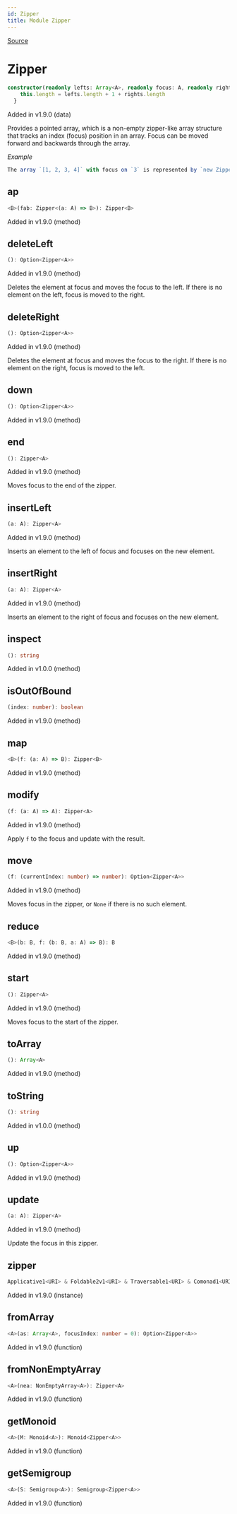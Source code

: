 ```yaml
---
id: Zipper
title: Module Zipper
---
```


[Source](https://github.com/gcanti/fp-ts/blob/master/src/Zipper.ts)

# Zipper

```ts
constructor(readonly lefts: Array<A>, readonly focus: A, readonly rights: Array<A>) {
    this.length = lefts.length + 1 + rights.length
  }
```

Added in v1.9.0 (data)

Provides a pointed array, which is a non-empty zipper-like array structure that tracks an index (focus)
position in an array. Focus can be moved forward and backwards through the array.

_Example_

```ts
The array `[1, 2, 3, 4]` with focus on `3` is represented by `new Zipper([1, 2], 3, [4])`
```

## ap

```ts
<B>(fab: Zipper<(a: A) => B>): Zipper<B>
```

Added in v1.9.0 (method)

## deleteLeft

```ts
(): Option<Zipper<A>>
```

Added in v1.9.0 (method)

Deletes the element at focus and moves the focus to the left. If there is no element on the left,
focus is moved to the right.

## deleteRight

```ts
(): Option<Zipper<A>>
```

Added in v1.9.0 (method)

Deletes the element at focus and moves the focus to the right. If there is no element on the right,
focus is moved to the left.

## down

```ts
(): Option<Zipper<A>>
```

Added in v1.9.0 (method)

## end

```ts
(): Zipper<A>
```

Added in v1.9.0 (method)

Moves focus to the end of the zipper.

## insertLeft

```ts
(a: A): Zipper<A>
```

Added in v1.9.0 (method)

Inserts an element to the left of focus and focuses on the new element.

## insertRight

```ts
(a: A): Zipper<A>
```

Added in v1.9.0 (method)

Inserts an element to the right of focus and focuses on the new element.

## inspect

```ts
(): string
```

Added in v1.0.0 (method)

## isOutOfBound

```ts
(index: number): boolean
```

Added in v1.9.0 (method)

## map

```ts
<B>(f: (a: A) => B): Zipper<B>
```

Added in v1.9.0 (method)

## modify

```ts
(f: (a: A) => A): Zipper<A>
```

Added in v1.9.0 (method)

Apply `f` to the focus and update with the result.

## move

```ts
(f: (currentIndex: number) => number): Option<Zipper<A>>
```

Added in v1.9.0 (method)

Moves focus in the zipper, or `None` if there is no such element.

## reduce

```ts
<B>(b: B, f: (b: B, a: A) => B): B
```

Added in v1.9.0 (method)

## start

```ts
(): Zipper<A>
```

Added in v1.9.0 (method)

Moves focus to the start of the zipper.

## toArray

```ts
(): Array<A>
```

Added in v1.9.0 (method)

## toString

```ts
(): string
```

Added in v1.0.0 (method)

## up

```ts
(): Option<Zipper<A>>
```

Added in v1.9.0 (method)

## update

```ts
(a: A): Zipper<A>
```

Added in v1.9.0 (method)

Update the focus in this zipper.

## zipper

```ts
Applicative1<URI> & Foldable2v1<URI> & Traversable1<URI> & Comonad1<URI>
```

Added in v1.9.0 (instance)

## fromArray

```ts
<A>(as: Array<A>, focusIndex: number = 0): Option<Zipper<A>>
```

Added in v1.9.0 (function)

## fromNonEmptyArray

```ts
<A>(nea: NonEmptyArray<A>): Zipper<A>
```

Added in v1.9.0 (function)

## getMonoid

```ts
<A>(M: Monoid<A>): Monoid<Zipper<A>>
```

Added in v1.9.0 (function)

## getSemigroup

```ts
<A>(S: Semigroup<A>): Semigroup<Zipper<A>>
```

Added in v1.9.0 (function)
